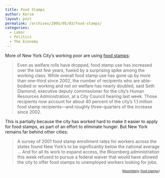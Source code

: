 ```yaml
---
title: Food Stamps
author: Kerim
layout: post
permalink: /archives/2005/05/03/food-stamps/
categories:
  - Labor
  - Politics
  - The Economy
---
```

More of New York City&#8217;s working poor are using <a href="http://www.citylimits.org/content/articles/weeklyView.cfm?articlenumber=1715" onclick="_gaq.push(['_trackEvent', 'outbound-article', 'http://www.citylimits.org/content/articles/weeklyView.cfm?articlenumber=1715', 'food stamps']);" >food stamps</a>:

> Even as welfare rolls have dropped, food stamp use has increased over the last few years, fueled by a surprising spike among the working class. While overall food stamp use has gone up by more than one-third since 2002, the number of recipients who are able-bodied or working and not on welfare has nearly doubled, said Seth Diamond, executive deputy commissioner for the city’s Human Resources Administration, at a City Council hearing last week. Those recipients now account for about 40 percent of the city’s 1.1 million food stamp recipients—and roughly three-quarters of the increase since 2002.

This is partially because the city has worked hard to make it easier to apply for food stamps, as part of an effort to eliminate hunger. But New York remains far behind other cities:

> A survey of 2001 food stamp enrollment rates for workers across the states found New York’s to be significantly below the national average &#8230; And for all its work to expand access, the Bloomberg administration this week refused to pursue a federal waiver that would have allowed the city to offer food stamps to unemployed workers looking for jobs.

<!-- technorati tags start -->

<div style="text-align:right;">
  <span style="font-size:x-small;">{<a href="http://technorati.com/tag/bloomberg" onclick="_gaq.push(['_trackEvent', 'outbound-article', 'http://technorati.com/tag/bloomberg', 'bloomberg']);"  rel="tag">bloomberg</a>, <a href="http://technorati.com/tag/food stamps" onclick="_gaq.push(['_trackEvent', 'outbound-article', 'http://technorati.com/tag/food stamps', 'food stamps']);"  rel="tag">food stamps</a>}</span>


<!-- technorati tags end -->

